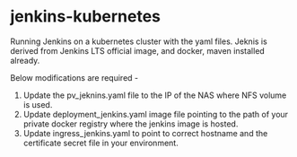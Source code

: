 # jenkins-kubernetes
Running Jenkins on a kubernetes cluster with the yaml files.
Jeknis is derived from Jenkins LTS official image, and docker, maven installed already.

Below modifications are required -

1. Update the pv_jeknins.yaml file to the IP of the NAS where NFS volume is used.
2. Update deployment_jenkins.yaml image file pointing to the path of your private docker registry where the jenkins image is hosted.
3. Update ingress_jenkins.yaml to point to correct hostname and the certificate secret file in your environment.

